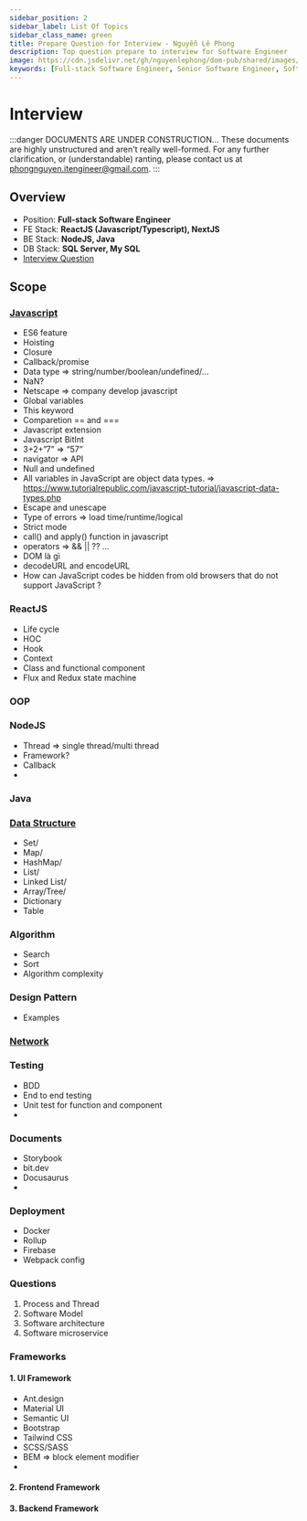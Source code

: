 ```yaml
---
sidebar_position: 2
sidebar_label: List Of Topics
sidebar_class_name: green
title: Prepare Question for Interview - Nguyễn Lê Phong
description: Top question prepare to interview for Software Engineer
image: https://cdn.jsdelivr.net/gh/nguyenlephong/dom-pub/shared/images/cv/images/dom.png
keywords: [Full-stack Software Engineer, Senior Software Engineer, Software Engineer, JS Framework, UI Framework, Frontend Developer, Nguyễn Lê Phong]
---
```



# Interview

:::danger DOCUMENTS ARE UNDER CONSTRUCTION...
These documents are highly unstructured and aren't really well-formed. For any further clarification, or (understandable) ranting, please contact us at phongnguyen.itengineer@gmail.com.
:::

## Overview
- Position: **Full-stack Software Engineer**
- FE Stack: **ReactJS (Javascript/Typescript), NextJS**
- BE Stack: **NodeJS, Java**
- DB Stack: **SQL Server, My SQL**
- [Interview Question](https://www.javatpoint.com/capgemini-interview-questions)

## Scope
### [Javascript](./javascript)
- ES6 feature
- Hoisting
- Closure
- Callback/promise
- Data type => string/number/boolean/undefined/…
- NaN?
- Netscape => company develop javascript
- Global variables
- This keyword
- Comparetion == and ===
- Javascript extension
- Javascript BitInt
- 3+2+”7” => “57”
- navigator => API
- Null and undefined
- All variables in JavaScript are object data types. => https://www.tutorialrepublic.com/javascript-tutorial/javascript-data-types.php
- Escape and unescape
- Type of errors => load time/runtime/logical
- Strict mode
- call() and apply() function in javascript
- operators => && || ?? …
- DOM là gì
- decodeURL and encodeURL
- How can JavaScript codes be hidden from old browsers that do not support JavaScript ? <!--  // -->

### ReactJS
- Life cycle
- HOC
- Hook
- Context
- Class and functional component
- Flux and Redux state machine

### OOP
### NodeJS
- Thread => single thread/multi thread
- Framework?
- Callback
- 
### Java
### [Data Structure](./data-structure)
- Set/
- Map/
- HashMap/
- List/
- Linked List/
- Array/Tree/
- Dictionary
- Table


### Algorithm
- Search
- Sort
- Algorithm complexity

### Design Pattern
- Examples


### [Network](./network)
### Testing
- BDD
- End to end testing
- Unit test for function and component
- 
### Documents
- Storybook
- bit.dev
- Docusaurus
- 
### Deployment
- Docker
- Rollup
- Firebase
- Webpack config

### Questions
1. Process and Thread
2. Software Model
3. Software architecture
4. Software microservice

### Frameworks
#### 1. UI Framework
- Ant.design
- Material UI
- Semantic UI
- Bootstrap
- Tailwind CSS
- SCSS/SASS
- BEM => block element modifier
- 
#### 2. Frontend Framework
#### 3. Backend Framework
